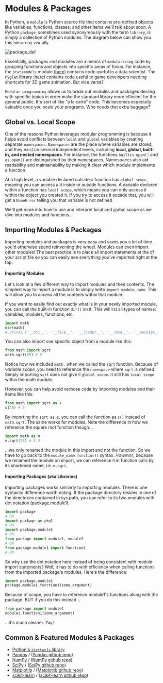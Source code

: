 <!---
{"next":"Topics/functions.md","title":"Modules & Packages"}
-->

# Modules & Packages

In Python, a `module` is Python source file that contains pre-defined objects like variables, functions, classes, and other items we'll talk about soon. A Python `package`, sometimes used synonymously with the term `library`, is simply a collection of Python modules. The diagram below can show you this hierarchy visually.

![package_def](https://365datascience.com/wp-content/uploads/2018/07/image2-min-6-768x419.png)

Essentially, packages and modules are a means of `modularizing` code by grouping functions and objects into specific areas of focus. For instance, the `statsmodels` module ([here](https://www.statsmodels.org/)) contains code useful to a data scientist. The `Pyglet` library ([here](http://www.pyglet.org/)) contains code useful to game developers needing shortcuts for 3D game animation. But vice versa?

`Modular programming` allows us to break out modules and packages dealing with specific topics in order make the standard library more efficient for the general public. It's sort of like "a la carte" code. This becomes especially valuable once you scale your programs. Who needs that extra baggage?

## Global vs. Local Scope

One of the reasons Python leverages modular programming is because it helps avoid conflicts between `local` and `global` variables by creating separate `namespaces`. `Namespaces` are the place where variables are stored, and they exist on several independent levels, including **local, global, built-in, and nested namespaces**. For instance, the functions `builtin.open()` and `os.open()` are distinguished by their namespaces. Namespaces also aid readability and maintainability by making it clear which module implements a function. 

At a high level, a variable declared outside a function has `global scope`, meaning you can access a it inside or outside functions. A variable declared within a function has `local scope`, which means you can only access it within the object you created it. If you try to access it outside that, you will get a `NameError` telling you that variable is not defined.

We'll get more into how to use and interpret local and global scope as we dive into modules and functions...


## Importing Modules & Packages

Importing modules and packages is very easy and saves you a lot of time you'd otherwise spend reinventing the wheel. Modules can even import other modules! The best practice is to place all import statements at the of your script file so you can easily see everything you've imported right at the top. 

#### Importing Modules 
Let's look at a few different way to import modules and their contents. The simplest way to import a module is to simply write `import module_name`. This will allow you to access all the contents within that module. 

If you want to easily find out exactly what is in your newly imported module, you can call the built-in function `dir()` on it. This will list all types of names: variables, modules, functions, etc. 

```python
import math
dir(math)
# prints ['__doc__', '__file__', '__loader__', '__name__', '__package__', '__spec__', 'acos', 'acosh', 'asin', ... etc.]
```

You can also import one specific object from a module like this:

```python
from math import sqrt
math.sqrt(25) # 5
```

Notice how we included `math.` when we called the `sqrt` function. Because of *variable scope*, you need to reference the `namespace` where `sqrt` is defined. Simply importing `sqrt` does not give it `global scope`. It still has `local scope` within the math module.

However, you can help avoid verbose code by importing modules and their items like this:

```python
from math import sqrt as s
s(25) # 5
```

By importing the `sqrt as s`, you can call the function as `s()` instead of `math.sqrt`. The same works for modules. Note the difference in how we reference the square root function though... 

```python
import math as m
m.sqrt(25) # 5.0
```

...we only renamed the module in this import and not the function. So we have to go back to the `module_name.function()` syntax. *However*, because we renamed the module on import, we can reference it in function calls by its shortened name, i.e. `m.sqrt`.

#### Importing Packages (aka Libraries)
Importing packages works similarly to importing modules. There is one syntactic difference worth noting. If the package directory resides in one of the directories contained in sys.path, you can refer to its two modules with dot notation (package.module1).

```python
import package
# OR
import package as pkg1
# OR
import package.module1
# OR
from package import module1, module2
# OR
from package.module1 import function1
# OR
```

So why use the dot notation here instead of being consistent with module import statements? Well, it has to do with efficiency when calling functions from the imported package's modules. Here's the difference:

```python
import package.module1
package.module1.function1(some_argument)
```
Because of scope, you have to reference module1's functions along with the package. BUT if you do this instead...

```python
from package import module1
module1.function1(some_argument)
```

...it's much cleaner. Yay!

## Common & Featured Modules & Packages

* [Python's `itertools` library](https://docs.python.org/3/library/itertools.html)
* [Pandas](http://pandas.pydata.org/) / ([Pandas github repo](https://github.com/pandas-dev/pandas))
* [NumPy](https://www.numpy.org/) / ([NumPy github repo](https://github.com/numpy/numpy))
* [SciPy](https://www.scipy.org/) / ([SciPy github repo](https://github.com/scipy/scipy))
* [Matplotlib](https://matplotlib.org/) / ([Matplotlib github repo](https://github.com/matplotlib/matplotlib))
* [scikit-learn](https://scikit-learn.org/) / ([scikit-learn github repo](https://github.com/scikit-learn/scikit-learn))